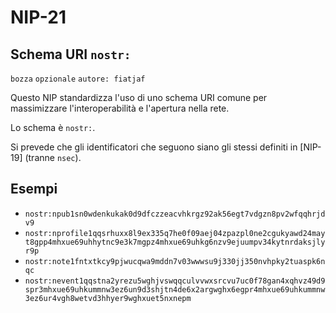 # NIP-21

## Schema URI `nostr:`

`bozza` `opzionale` `autore: fiatjaf`

Questo NIP standardizza l'uso di uno schema URI comune per massimizzare l'interoperabilità e l'apertura nella rete.

Lo schema è `nostr:`.

Si prevede che gli identificatori che seguono siano gli stessi definiti in [NIP-19] (tranne `nsec`).

## Esempi

- `nostr:npub1sn0wdenkukak0d9dfczzeacvhkrgz92ak56egt7vdgzn8pv2wfqqhrjdv9`
- `nostr:nprofile1qqsrhuxx8l9ex335q7he0f09aej04zpazpl0ne2cgukyawd24mayt8gpp4mhxue69uhhytnc9e3k7mgpz4mhxue69uhkg6nzv9ejuumpv34kytnrdaksjlyr9p`
- `nostr:note1fntxtkcy9pjwucqwa9mddn7v03wwwsu9j330jj350nvhpky2tuaspk6nqc`
- `nostr:nevent1qqstna2yrezu5wghjvswqqculvvwxsrcvu7uc0f78gan4xqhvz49d9spr3mhxue69uhkummnw3ez6un9d3shjtn4de6x2argwghx6egpr4mhxue69uhkummnw3ez6ur4vgh8wetvd3hhyer9wghxuet5nxnepm`